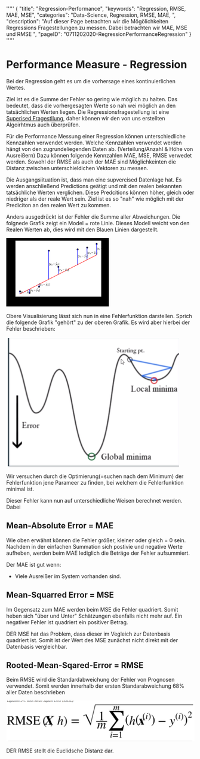 '''''
{
"title": "Regression-Performance",
"keywords": "Regression, RMSE, MAE, MSE",
"categories": "Data-Science, Regression, RMSE, MAE, ",
"description": "Auf dieser Page betrachten wir die Mögölichkeiten Regressions Fragestellungen zu messen. Dabei betrachten wir MAE, MSE und RMSE ",
"pageID": "0711202020-RegressionPerformanceRegression"
}
'''''
<h1>Performance Measure - Regression</h1>

Bei der Regression geht es um die vorhersage eines kontinuierlichen Wertes. 

Ziel ist es die Summe der Fehler so gering wie möglich zu halten. Das bedeutet, dass die vorhergesagten Werte so nah wei möglich an den tatsächlichen Werten liegen. Die Regressionsfragestellung ist eine [Superised Fragestllung](07112020200718-SupervisedUnsupervised), daher können wir den von uns erstellten Algoirhtmus auch überprüfen.  

Für die Performance Messung einer Regression können unterschiedliche Kennzahlen verwendet werden. Welche Kennzahlen verwendet werden hängt von den zugrundeliegenden Daten ab. (Verteilung/Anzahl & Höhe von Ausreißern)
Dazu können folgende Kennzahlen MAE, MSE, RMSE verwedet werden. Sowohl der RMSE als auch der MAE sind Möglichkeinten die Distanz zwischen unterschieldichen Vektoren zu messen. 

Die Ausgangsiituation ist, dass man eine supvercised Datenlage hat. Es werden anschließend Predictions geätigt und mit den realen bekannten tatsächliche Werten verglichen. Diese Predcitions können höher, gleich oder niedriger als der reale Wert sein. Ziel ist es so "nah" wie möglich mit der Prediciton an den realen Wert zu kommen.

Anders ausgedrückt ist der Fehler die Summe aller Abweichungen. Die folgnede Grafik zeigt ein Model = rote Linie. Dieses Modell weicht von den Realen Werten ab, dies wird mit den Blauen Linien dargestellt. 

![](imgs/2020-11-07-10-32-22.png)

Obere Visualisierung lässt sich nun in eine Fehlerfunktion darstellen. Sprich die folgende Grafik "gehört" zu der oberen Grafik. Es wird aber hierbei der Fehler beschrieben:

![](imgs/2020-11-07-10-34-15.png)

Wir versuchen durch die Optimierung(=suchen nach dem Minimum) der Fehlerfunktion jene Parameer zu finden, bei welchem die Fehlerfunktion minimal ist. 



Dieser Fehler kann nun auf unterschiedliche Weisen berechnet werden. Dabei 


## Mean-Absolute Error = MAE

Wie oben erwähnt können die Fehler größer, kleiner oder gleich = 0 sein. Nachdem in der einfachen Summation sich postivie und negative Werte aufheben, werden beim MAE lediglich die Beträge der Fehler aufsummiert. 

Der MAE ist gut wenn:
- Viele Ausreißer im System vorhanden sind.

## Mean-Squarred Error = MSE

Im Gegensatz zum MAE werden beim MSE die Fehler quadriert. Somit heben sich "über und Unter" Schätzungen ebenfalls nicht mehr auf. Ein negativer Fehler ist quadriert ein positiver Betrag.

DER MSE hat das Problem, dass dieser im Vegleich zur Datenbasis quadriert ist. Somit ist der Wert des MSE zunächst nicht direkt mit der Datenbasis vergleichbar.


## Rooted-Mean-Sqared-Error = RMSE
Beim RMSE wird die Standardabweichung der Fehler von Prognosen verwendet. Somit werden innerhalb der ersten Standarabweichung 68% aller Daten beschrieben

![](imgs/2020-11-04-18-08-16.png)

DER RMSE stellt die Euclidsche Distanz dar.


